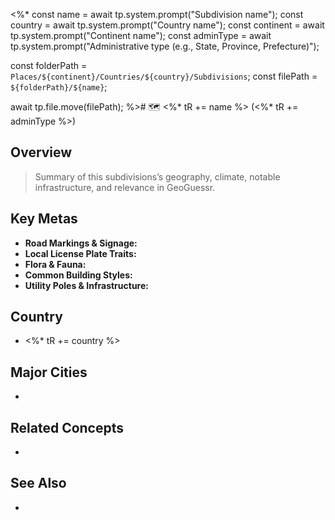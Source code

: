 <%*
const name = await tp.system.prompt("Subdivision name");
const country = await tp.system.prompt("Country name");
const continent = await tp.system.prompt("Continent name");
const adminType = await tp.system.prompt("Administrative type (e.g., State, Province, Prefecture)");

const folderPath = `Places/${continent}/Countries/${country}/Subdivisions`;
const filePath = `${folderPath}/${name}`;

await tp.file.move(filePath);
%># 🗺️ <%* tR += name %> (<%* tR += adminType %>)

## Overview
> Summary of this subdivisions’s geography, climate, notable infrastructure, and relevance in GeoGuessr.

## Key Metas
- **Road Markings & Signage:**  
- **Local License Plate Traits:**  
- **Flora & Fauna:**  
- **Common Building Styles:**  
- **Utility Poles & Infrastructure:**  

## Country
- <%* tR += country %>

## Major Cities
- 

## Related Concepts
- 

## See Also
- 

